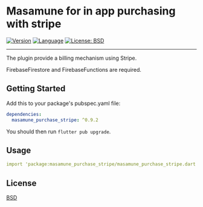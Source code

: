 # Masamune for in app purchasing with stripe

[![Version](https://img.shields.io/badge/version-0.9.2-blue.svg)](https://mathru.net)
[![Language](https://img.shields.io/badge/language-dart-blue.svg)](https://dart.dev/)
[![License: BSD](https://img.shields.io/badge/license-BSD-purple.svg)](https://opensource.org/licenses/BSD-3-Clause)

---------------------------------------

The plugin provide a billing mechanism using Stripe.

FirebaseFirestore and FirebaseFunctions are required.

## Getting Started

Add this to your package's pubspec.yaml file:
```yaml
dependencies:
  masamune_purchase_stripe: ^0.9.2
```
You should then run `flutter pub upgrade`.

## Usage

```yaml
import 'package:masamune_purchase_stripe/masamune_purchase_stripe.dart';
```

## License

[BSD](LICENSE)
